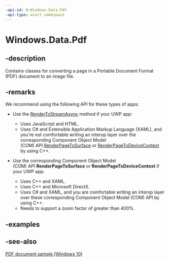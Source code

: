 ```yaml
---
-api-id: N:Windows.Data.Pdf
-api-type: winrt namespace
---
```


# Windows.Data.Pdf

## -description

Contains classes for converting a page in a Portable Document Format (PDF) document to an image file.

## -remarks

We recommend using the following API for these types of apps:

+ Use the [RenderToStreamAsync](pdfpage_rendertostreamasync_507686896.md) method if your UWP app:
  + Uses JavaScript and HTML.
  + Uses C# and Extensible Application Markup Language (XAML), and you're not comfortable writing an interop layer over the corresponding Component Object Model (COM) API [RenderPageToSurface](http://msdn.microsoft.com/library/d4688c23-0122-40a7-908e-793c3f03fb37) or [RenderPageToDeviceContext](http://msdn.microsoft.com/library/5ec97d21-3160-48e7-9486-a8ea9ca9df92) by using C++.

+ Use the corresponding Component Object Model (COM) API **RenderPageToSurface** or **RenderPageToDeviceContext** if your UWP app:
  + Uses C++ and XAML.
  + Uses C++ and Microsoft DirectX.
  + Uses C# and XAML, and you are comfortable writing an interop layer over these corresponding Component Object Model (COM) API by using C++.
  + Needs to support a zoom factor of greater than 400%.

## -examples

## -see-also

[PDF document sample (Windows 10)](http://go.microsoft.com/fwlink/?LinkID=703785)
